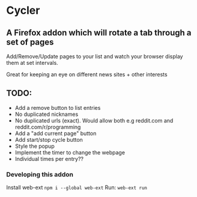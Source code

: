 # Cycler
## A Firefox addon which will rotate a tab through a set of pages

Add/Remove/Update pages to your list and watch your browser display them at set intervals.

Great for keeping an eye on different news sites + other interests

## TODO:
- Add a remove button to list entries
- No duplicated nicknames
- No duplicated urls (exact). Would allow both e.g reddit.com and reddit.com/r/programming
- Add a "add current page" button
- Add start/stop cycle button
- Style the popup
- Implement the timer to change the webpage
- Individual times per entry?? 

### Developing this addon
Install web-ext
`npm i --global web-ext`
Run:
`web-ext run`
